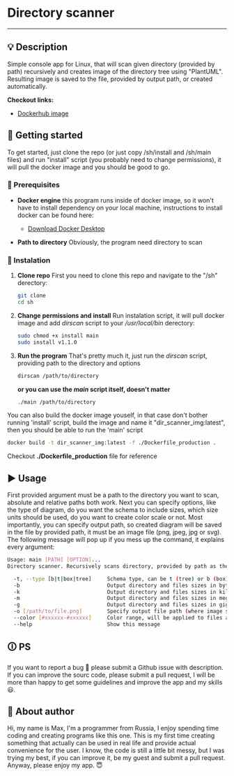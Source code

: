 # Directory scanner

---

## 💡 Description

Simple console app for Linux, that will scan given directory (provided by path) recursively and creates image of the directory tree using "PlantUML".
Resulting image is saved to the file, provided by output path, or created automatically.

**Checkout links:**
* [Dockerhub image](https://hub.docker.com/repository/docker/maksimphono/directory_scanner/general)

## 🚀 Getting started

To get started, just clone the repo (or just copy /sh/install and /sh/main files) and run "install" script (you probably need to change permissions), it will pull the docker image and you should be good to go.

### 🧰 Prerequisites
* **Docker engine** this program runs inside of docker image, so it won't have to install dependency on your local machine, instructions to install docker can be found here:
    * [Download Docker Desktop](https://www.docker.com/products/docker-desktop)

* **Path to directory** Obviously, the program need directory to scan

### 🔨 Instalation
1. **Clone repo** First you need to clone this repo and navigate to the "/sh" derectory:
    ```bash
    git clone 
    cd sh
    ```
2. **Change permissions and install** Run instalation script, it will pull docker image and add *dirscan* script to your */usr/local/bin* derectory:
    ```bash
    sudo chmod +x install main
    sudo install v1.1.0
    ```

3. **Run the program** That's pretty much it, just run the *dirscan* script, providing path to the directory and options
    ```bash
    dirscan /path/to/directory
    ```
    **or you can use the *main* script itself, doesn't matter**
    ```bash
    ./main /path/to/directory
    ```

You can also build the docker image youself, in that case don't bother running 'install' script, build the image and name it "dir_scanner_img:latest", then you should be able to run the 'main' script
```bash
docker build -t dir_scanner_img:latest -f ./Dockerfile_production .
```
Checkout **./Dockerfile_production** file for reference


## ▶️ Usage
First provided argument must be a path to the directory you want to scan, absolute and relative paths both work. Next you can specify options, like the type of diagram, do you want the schema to include sizes, which size units should be used, do you want to create color scale or not. Most importantly, you can specify output path, so created diagram will be saved in the file by provided path, it must be an image file (png, jpeg, jpg or svg). The following message will pop up if you mess up the command, it explains every argument:

```bash
Usage: main [PATH] [OPTION]...
Directory scanner. Recursively scans directory, provided by path as the first argument and create image schema representation of that directory.

  -t, --type [b|t|box|tree]     Schema type, can be t (tree) or b (box)
  -b                            Output directory and files sizes in bytes
  -k                            Output directory and files sizes in kilobytes
  -m                            Output directory and files sizes in megabytes
  -g                            Output directory and files sizes in gigabytes
  -o [/path/to/file.png]        Specify output file path (where image schema will be saved), currently only following file formats supported: png, jpeg, jpg, svg
  --color [#xxxxxx-#xxxxxx]     Color range, will be applied to files and directories on the image to mark them with color within range according to size
  --help                        Show this message
```

## 🛈 PS
If you want to report a bug 🐛 please submit a Github issue with description. If you can improve the sourc code, please submit a pull request, I will be more than happy to get some guidelines and improve the app and my skills😃.

## 👨 About author
Hi, my name is Max, I'm a programmer from Russia, I enjoy spending time coding and creating programs like this one. This is my first time creating something that actually can be used in real life and provide actual convenience for the user. I know, the code is still a little bit messy, but I was trying my best, if you can improve it, be my guest and submit a pull request.
Anyway, please enjoy my app. 😇
